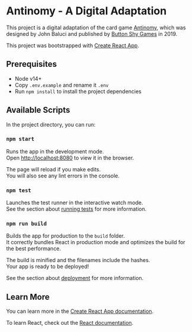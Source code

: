 # Antinomy - A Digital Adaptation

This project is a digital adaptation of the card game [Antinomy](https://boardgamegeek.com/boardgame/251441/antinomy), which was designed by John Baluci 
 and published by [Button Shy Games](https://buttonshygames.com) in 2019.

This project was bootstrapped with [Create React App](https://github.com/facebook/create-react-app). 

## Prerequisites

- Node v14+
- Copy `.env.example` and rename it `.env`
- Run `npm install` to install the project dependencies

## Available Scripts

In the project directory, you can run:

### `npm start`

Runs the app in the development mode.\
Open [http://localhost:8080](http://localhost:8080) to view it in the browser.

The page will reload if you make edits.\
You will also see any lint errors in the console.

### `npm test`

Launches the test runner in the interactive watch mode.\
See the section about [running tests](https://facebook.github.io/create-react-app/docs/running-tests) for more information.

### `npm run build`

Builds the app for production to the `build` folder.\
It correctly bundles React in production mode and optimizes the build for the best performance.

The build is minified and the filenames include the hashes.\
Your app is ready to be deployed!

See the section about [deployment](https://facebook.github.io/create-react-app/docs/deployment) for more information.

## Learn More

You can learn more in the [Create React App documentation](https://facebook.github.io/create-react-app/docs/getting-started).

To learn React, check out the [React documentation](https://reactjs.org/).
